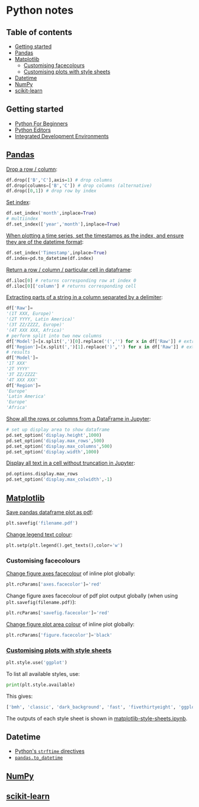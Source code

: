 # Python notes <!-- omit in toc -->

## Table of contents <!-- omit in toc -->

- [Getting started](#getting-started)
- [Pandas](#pandas)
- [Matplotlib](#matplotlib)
  - [Customising facecolours](#customising-facecolours)
  - [Customising plots with style sheets](#customising-plots-with-style-sheets)
- [Datetime](#datetime)
- [NumPy](#numpy)
- [scikit-learn](#scikit-learn)

## Getting started

* [Python For Beginners](https://www.python.org/about/gettingstarted/)
* [Python Editors](https://wiki.python.org/moin/PythonEditors)
* [Integrated Development Environments](https://wiki.python.org/moin/IntegratedDevelopmentEnvironments)

## [Pandas](http://pandas.pydata.org/pandas-docs/stable/)

[Drop a row / column](https://pandas.pydata.org/pandas-docs/stable/reference/api/pandas.DataFrame.drop.html):

```py
df.drop(['B','C'],axis=1) # drop columns
df.drop(columns=['B','C']) # drop columns (alternative)
df.drop([0,1]) # drop row by index
```

[Set index](https://pandas.pydata.org/pandas-docs/stable/reference/api/pandas.DataFrame.set_index.html#pandas.DataFrame.set_index):

```py
df.set_index('month',inplace=True)
# multiindex
df.set_index(['year','month'],inplace=True)
```

[When plotting a time series, set the timestamps as the index, and ensure they are of the datetime format](https://stackoverflow.com/a/52266133/4573584):

```py
df.set_index('Timestamp',inplace=True)
df.index=pd.to_datetime(df.index)
```

[Return a row / column / particular cell in dataframe](https://stackoverflow.com/a/16729808/4573584):

```py
df.iloc[0] # returns corresponding row at index 0
df.iloc[0]['column'] # returns corresponding cell 
```

[Extracting parts of a string in a column separated by a delimiter](https://stackoverflow.com/a/44922659/4573584):

```py
df['Raw']=
'(1T XXX, Europe)'
'(2T YYYY, Latin America)'
'(3T ZZ/ZZZZ, Europe)'
'(4T XXX XXX, Africa)'
# perform split into two new columns
df['Model']=[x.split(',')[0].replace('(','') for x in df['Raw']] # extract first section; remove opening parenthesis
df['Region']=[x.split(',')[1].replace(')','') for x in df['Raw']] # extract second section; remove closing parenthesis
# results
df['Model']=
'1T XXX'
'2T YYYY'
'3T ZZ/ZZZZ'
'4T XXX XXX'
df['Region']=
'Europe'
'Latin America'
'Europe'
'Africa'
```

[Show all the rows or columns from a DataFrame in Jupyter](https://songhuiming.github.io/pages/2017/04/02/jupyter-and-pandas-display/):

```py
# set up display area to show dataframe 
pd.set_option('display.height',1000)
pd.set_option('display.max_rows',500)
pd.set_option('display.max_columns',500)
pd.set_option('display.width',1000)
```

[Display all text in a cell without truncation in Jupyter](https://songhuiming.github.io/pages/2017/04/02/jupyter-and-pandas-display/):

```py
pd.options.display.max_rows
pd.set_option('display.max_colwidth',-1)
```

## [Matplotlib](https://matplotlib.org/)

[Save pandas dataframe plot as pdf](https://stackoverflow.com/a/35484725/4573584):

```py
plt.savefig('filename.pdf')
```

[Change legend text colour](https://stackoverflow.com/a/47229840/4573584): 

```py
plt.setp(plt.legend().get_texts(),color='w')
```

### Customising facecolours

[Change figure axes facecolour](https://stackoverflow.com/a/39176226/4573584) of inline plot globally:

```py
plt.rcParams['axes.facecolor']='red'
```

Change figure axes facecolour of pdf plot output globally (when using `plt.savefig(filename.pdf)`):

```py
plt.rcParams['savefig.facecolor']='red'
```

[Change figure plot area colour](https://stackoverflow.com/a/40371037/4573584) of inline plot globally:

```py
plt.rcParams['figure.facecolor']='black'
```

### [Customising plots with style sheets](https://matplotlib.org/users/style_sheets.html)

```py
plt.style.use('ggplot')
```

To list all available styles, use:

```py
print(plt.style.available)
```

This gives:

```py
['bmh', 'classic', 'dark_background', 'fast', 'fivethirtyeight', 'ggplot', 'grayscale', 'seaborn-bright', 'seaborn-colorblind', 'seaborn-dark-palette', 'seaborn-dark', 'seaborn-darkgrid', 'seaborn-deep', 'seaborn-muted', 'seaborn-notebook', 'seaborn-paper', 'seaborn-pastel', 'seaborn-poster', 'seaborn-talk', 'seaborn-ticks', 'seaborn-white', 'seaborn-whitegrid', 'seaborn', 'Solarize_Light2', 'tableau-colorblind10', '_classic_test']
```

The outputs of each style sheet is shown in [matplotlib-style-sheets.ipynb](https://github.com/nmstreethran/coding/blob/master/matplotlib-style-sheets.ipynb).

## Datetime

* [Python's `strftime` directives](http://strftime.org/)
* [`pandas.to_datetime`](https://pandas.pydata.org/pandas-docs/stable/reference/api/pandas.to_datetime.html)

## [NumPy](http://www.numpy.org/)

## [scikit-learn](https://scikit-learn.org/stable/)
